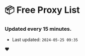# :package: Free Proxy List
### Updated every 15 minutes.

- Last updated: `2024-05-25 09:35`

:heart:
